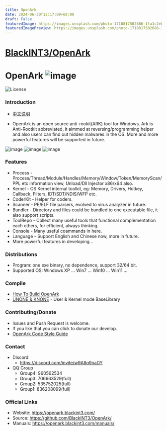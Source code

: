 ```yaml
---
title: OpenArk
date: 2024-06-30T12:17:09+08:00
draft: False
featuredImage: https://images.unsplash.com/photo-1718817502686-1fa1c2e8b108?ixid=M3w0NjAwMjJ8MHwxfHJhbmRvbXx8fHx8fHx8fDE3MTk3MjA5NzJ8&ixlib=rb-4.0.3
featuredImagePreview: https://images.unsplash.com/photo-1718817502686-1fa1c2e8b108?ixid=M3w0NjAwMjJ8MHwxfHJhbmRvbXx8fHx8fHx8fDE3MTk3MjA5NzJ8&ixlib=rb-4.0.3
---
```


# [BlackINT3/OpenArk](https://github.com/BlackINT3/OpenArk)

# OpenArk ![image](doc/resources/logo.png)

![License](https://img.shields.io/badge/License-LGPL-green.svg)

### Introduction
* [中文说明](doc/README-zh.md)

* OpenArk is an open source anti-rookit(ARK) tool for Windows. Ark is Anti-Rootkit abbreviated, it aimmed at reversing/programming helper and also users can find out hidden malwares in the OS. More and more powerful features will be supported in future.

![image](doc/resources/snapshot-en-v132.png)
![image](doc/resources/snapshot-en-v132-01.png)
![image](doc/resources/snapshot-en-v132-02.png)

### Features
* Process - Process/Thread/Module/Handles/Memory/Window/Token/MemoryScan/PPL etc information view, Unload/Dll Injector x86/x64 also.
* Kernel - OS Kernel internal toolkit, eg: Memory, Drivers, Hotkey, Callback, Filters, IDT/SDT/NDIS/WFP etc.
* CoderKit - Helper for coders.
* Scanner - PE/ELF file parsers, evolved to virus analyzer in future.
* Bundler - Directory and files could be bundled to one executable file, it also support scripts.
* ToolRepo - Collect many useful tools that functional complementation each others, for efficient, always thinking.
* Console - Many useful coammands in here.
* Language - Support English and Chinese now, more in future.
* More powerful features in developing...

### Distributions
* Program: one exe binary, no dependence, support 32/64 bit.
* Supported OS: Windows XP ... Win7 ... Win10 ... Win11 ...

### Compile
* [How To Build OpenArk](doc/build-openark.md)
* [UNONE & KNONE](https://github.com/BlackINT3/none) - User & Kernel mode BaseLibrary

### Contributing/Donate
  * Issues and Push Request is welcome.
  * If you like that you can click to donate our develop.
  * [OpenArk Code Style Guide](doc/code-style-guide.md)

### Contact
* Discord
  - https://discord.com/invite/w9A8q9naDY
* QQ Group
  - Group4: 960562534
  - Group3: 706663529(full)
  - Group2: 535752025(full)
  - Group1: 836208099(full)

### Official Links
* Website: https://openark.blackint3.com/
* Source: https://github.com/BlackINT3/OpenArk/
* Manuals: https://openark.blackint3.com/manuals/